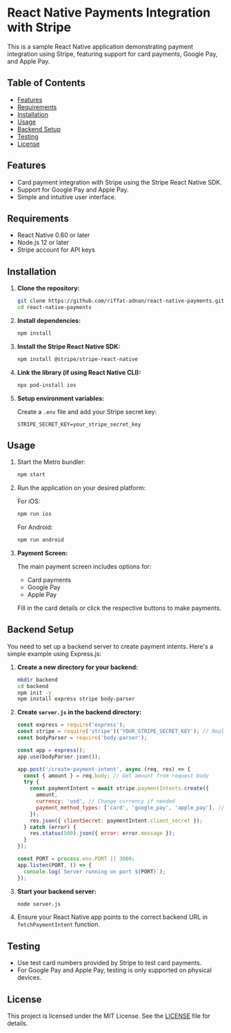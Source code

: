 # React Native Payments Integration with Stripe

This is a sample React Native application demonstrating payment integration using Stripe, featuring support for card payments, Google Pay, and Apple Pay. 

## Table of Contents

- [Features](#features)
- [Requirements](#requirements)
- [Installation](#installation)
- [Usage](#usage)
- [Backend Setup](#backend-setup)
- [Testing](#testing)
- [License](#license)

## Features

- Card payment integration with Stripe using the Stripe React Native SDK.
- Support for Google Pay and Apple Pay.
- Simple and intuitive user interface.

## Requirements

- React Native 0.60 or later
- Node.js 12 or later
- Stripe account for API keys

## Installation

1. **Clone the repository:**

   ```bash
   git clone https://github.com/riffat-adnan/react-native-payments.git
   cd react-native-payments
   ```

2. **Install dependencies:**

   ```bash
   npm install
   ```

3. **Install the Stripe React Native SDK:**

   ```bash
   npm install @stripe/stripe-react-native
   ```

4. **Link the library (if using React Native CLI):**

   ```bash
   npx pod-install ios
   ```

5. **Setup environment variables:**
   
   Create a `.env` file and add your Stripe secret key:
   ```
   STRIPE_SECRET_KEY=your_stripe_secret_key
   ```

## Usage

1. Start the Metro bundler:

   ```bash
   npm start
   ```

2. Run the application on your desired platform:

   For iOS:
   ```bash
   npm run ios
   ```

   For Android:
   ```bash
   npm run android
   ```

3. **Payment Screen:** 

   The main payment screen includes options for:
   - Card payments
   - Google Pay
   - Apple Pay

   Fill in the card details or click the respective buttons to make payments.

## Backend Setup

You need to set up a backend server to create payment intents. Here's a simple example using Express.js:

1. **Create a new directory for your backend:**

   ```bash
   mkdir backend
   cd backend
   npm init -y
   npm install express stripe body-parser
   ```

2. **Create `server.js` in the backend directory:**

   ```javascript
   const express = require('express');
   const stripe = require('stripe')('YOUR_STRIPE_SECRET_KEY'); // Replace with your Stripe secret key
   const bodyParser = require('body-parser');

   const app = express();
   app.use(bodyParser.json());

   app.post('/create-payment-intent', async (req, res) => {
     const { amount } = req.body; // Get amount from request body
     try {
       const paymentIntent = await stripe.paymentIntents.create({
         amount,
         currency: 'usd', // Change currency if needed
         payment_method_types: ['card', 'google_pay', 'apple_pay'], // Specify payment methods
       });
       res.json({ clientSecret: paymentIntent.client_secret });
     } catch (error) {
       res.status(500).json({ error: error.message });
     }
   });

   const PORT = process.env.PORT || 3000;
   app.listen(PORT, () => {
     console.log(`Server running on port ${PORT}`);
   });
   ```

3. **Start your backend server:**

   ```bash
   node server.js
   ```

4. Ensure your React Native app points to the correct backend URL in `fetchPaymentIntent` function.

## Testing

- Use test card numbers provided by Stripe to test card payments. 
- For Google Pay and Apple Pay, testing is only supported on physical devices.

## License

This project is licensed under the MIT License. See the [LICENSE](LICENSE) file for details.